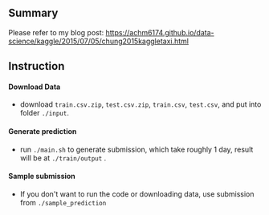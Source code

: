 ## Summary
Please refer to my blog post:
https://achm6174.github.io/data-science/kaggle/2015/07/05/chung2015kaggletaxi.html

## Instruction
#### Download Data
* download `train.csv.zip`, `test.csv.zip`, `train.csv`, `test.csv`, and put into folder `./input`.

#### Generate prediction
* run `./main.sh` to generate submission, which take roughly 1 day, result will be at `./train/output` .

#### Sample submission
* If you don't want to run the code or downloading data, use submission from `./sample_prediction`
